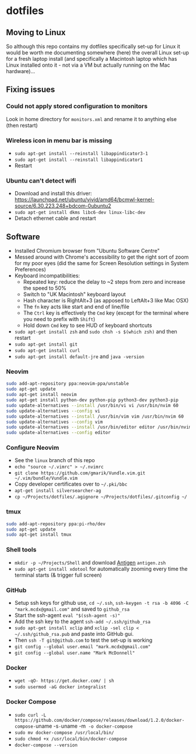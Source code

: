 # dotfiles

## Moving to Linux

So although this repo contains my dotfiles specifically set-up for Linux it would be worth me documenting somewhere (here) the overall Linux set-up for a fresh laptop install (and specifically a Macintosh laptop which has Linux installed onto it - not via a VM but actually running on the Mac hardware)...

## Fixing issues

### Could not apply stored configuration to monitors

Look in home directory for `monitors.xml` and rename it to anything else (then restart)

### Wireless icon in menu bar is missing

- `sudo apt-get install --reinstall libappindicator3-1`
- `sudo apt-get install --reinstall libappindicator1`
- Restart

### Ubuntu can't detect wifi

- Download and install this driver: https://launchpad.net/ubuntu/vivid/amd64/bcmwl-kernel-source/6.30.223.248+bdcom-0ubuntu2
- `sudo apt-get install dkms libc6-dev linux-libc-dev`
- Detach ethernet cable and restart

## Software

- Installed Chromium browser from "Ubuntu Software Centre"
- Messed around with Chrome's accessibility to get the right sort of zoom for my poor eyes (did the same for Screen Resolution settings in System Preferences)
- Keyboard incompatibilities:
  - Repeated key: reduce the delay to ~2 steps from zero and increase the speed to 50%
  - Switch to "UK Macintosh" keyboard layout
  - Hash character is RightAlt+3 (as apposed to LeftAlt+3 like Mac OSX)
  - The `fn` key acts like start and end of line/file
  - The `Ctrl` key is effectively the `Cmd` key (except for the terminal where you need to prefix with `Shift`)
  - Hold down `Cmd` key to see HUD of keyboard shortcuts
- `sudo apt-get install zsh` and `sudo chsh -s $(which zsh)` and then restart
- `sudo apt-get install git`
- `sudo apt-get install curl`
- `sudo apt-get install default-jre` and `java -version`

### Neovim

```bash
sudo add-apt-repository ppa:neovim-ppa/unstable
sudo apt-get update
sudo apt-get install neovim
sudo apt-get install python-dev python-pip python3-dev python3-pip
sudo update-alternatives --install /usr/bin/vi vi /usr/bin/nvim 60
sudo update-alternatives --config vi
sudo update-alternatives --install /usr/bin/vim vim /usr/bin/nvim 60
sudo update-alternatives --config vim
sudo update-alternatives --install /usr/bin/editor editor /usr/bin/nvim 60
sudo update-alternatives --config editor 
```

### Configure Neovim

- See the `linux` branch of this repo
- `echo "source ~/.vimrc" > ~/.nvimrc`
- `git clone https://github.com/gmarik/Vundle.vim.git ~/.vim/bundle/Vundle.vim`
- Copy developer certificates over to `~/.pki/bbc`
- `apt-get install silversearcher-ag`
- `cp ~/Projects/dotfiles/.agignore ~/Projects/dotfiles/.gitconfig ~/`

### tmux

```bash
sudo add-apt-repository ppa:pi-rho/dev
sudo apt-get update
sudo apt-get install tmux
```

### Shell tools

- `mkdir -p ~/Projects/Shell` and download [Antigen](http://antigen.sharats.me/) `antigen.zsh`
- `sudo apt-get install xdotool` for automatically zooming every time the terminal starts (& trigger full screen)

### GitHub

- Setup ssh keys for github use, `cd ~/.ssh`, `ssh-keygen -t rsa -b 4096 -C "mark.mcdx@gmail.com"` and saved to `github_rsa`
- Start the ssh-agent `eval "$(ssh-agent -s)"`
- Add the ssh key to the agent `ssh-add ~/.ssh/github_rsa`
- `sudo apt-get install xclip` and `xclip -sel clip < ~/.ssh/github_rsa.pub` and paste into GitHub gui.
- Then `ssh -T git@github.com` to test the set-up is working
- `git config --global user.email "mark.mcdx@gmail.com"`
- `git config --global user.name "Mark McDonnell"`

### Docker

- `wget -qO- https://get.docker.com/ | sh`
- `sudo usermod -aG docker integralist`

### Docker Compose

- `sudo curl -L https://github.com/docker/compose/releases/download/1.2.0/docker-compose-`uname -s`-`uname -m` -o docker-compose`
- `sudo mv docker-compose /usr/local/bin/`
- `sudo chmod +x /usr/local/bin/docker-compose`
- `docker-compose --version`
